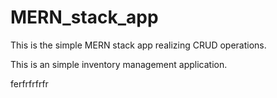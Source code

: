 # MERN_stack_app
This is the simple MERN stack app realizing CRUD operations.

This is an simple inventory management application.

ferfrfrfrfr
